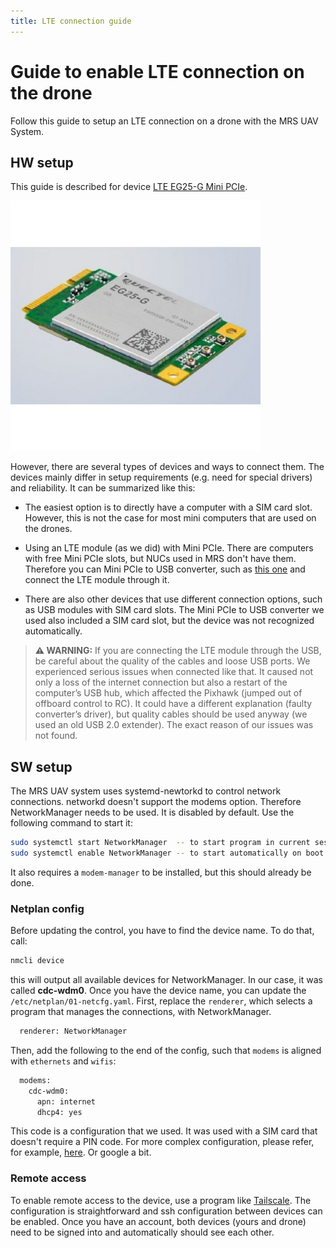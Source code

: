 ```yaml
---
title: LTE connection guide
---
```


# Guide to enable LTE connection on the drone

Follow this guide to setup an LTE connection on a drone with the MRS UAV System.

## HW setup

This guide is described for device [LTE EG25-G Mini PCIe](https://www.quectel.com/product/lte-eg25-g-mpci://www.quectel.com/product/lte-eg25-g-mpcie).

<img src="fig/lte-module.jpg" width="400px"></img>

However, there are several types of devices and ways to connect them. The devices mainly differ in setup requirements (e.g. need for special drivers) and reliability. It can be summarized like this:

- The easiest option is to directly have a computer with a SIM card slot. However, this is not the case for most mini computers that are used on the drones.

- Using an LTE module (as we did) with Mini PCIe. There are computers with free Mini PCIe slots, but NUCs used in MRS don't have them. Therefore you can Mini PCIe to USB converter, such as [this one](https://www.amazon.com/Mini-PCI-Adapter-Module-Industrial-Grade/dp/B07HNTB4XG) and connect the LTE module through it.

- There are also other devices that use different connection options, such as USB modules with SIM card slots. The Mini PCIe to USB converter we used also included a SIM card slot, but the device was not recognized automatically.

> **⚠ WARNING:** If you are connecting the LTE module through the USB, be careful about the quality of the cables and loose USB ports. We experienced serious issues when connected like that. It caused not only a loss of the internet connection but also a restart of the computer’s USB hub, which affected the Pixhawk (jumped out of offboard control to RC). It could have a different explanation (faulty converter’s driver), but quality cables should be used anyway (we used an old USB 2.0 extender). The exact reason of our issues was not found.

## SW setup

The MRS UAV system uses systemd-newtorkd to control network connections. networkd doesn't support the modems option. Therefore NetworkManager needs to be used. It is disabled by default. Use the following command to start it:
```bash
sudo systemctl start NetworkManager  -- to start program in current session
sudo systemctl enable NetworkManager -- to start automatically on boot
```
It also requires a `modem-manager` to be installed, but this should already be done.

### Netplan config

Before updating the control, you have to find the device name. To do that, call:
```bash
nmcli device
```
this will output all available devices for NetworkManager. In our case, it was called **cdc-wdm0**.
Once you have the device name, you can update the `/etc/netplan/01-netcfg.yaml`.
First, replace the `renderer`, which selects a program that manages the connections, with NetworkManager.
```bash
  renderer: NetworkManager
```
Then, add the following to the end of the config, such that `modems` is aligned with `ethernets` and `wifis`:
```bash
  modems:
    cdc-wdm0:
      apn: internet
      dhcp4: yes
```
This code is a configuration that we used. It was used with a SIM card that doesn't require a PIN code. For more complex configuration, please refer, for example, [here](https://discourse.ubuntu.com/t/properties-for-device-type-modems/29035). Or google a bit.


### Remote access
To enable remote access to the device, use a program like [Tailscale](https://tailscale.com/). The configuration is straightforward and ssh configuration between devices can be enabled. Once you have an account, both devices (yours and drone) need to be signed into and automatically should see each other.
